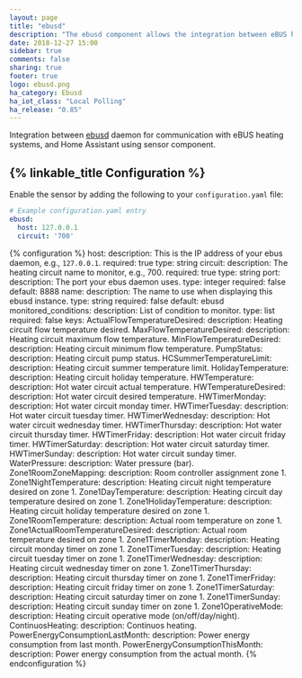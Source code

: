 ```yaml
---
layout: page
title: "ebusd"
description: "The ebusd component allows the integration between eBUS heating system and Home Assistant."
date: 2018-12-27 15:00
sidebar: true
comments: false
sharing: true
footer: true
logo: ebusd.png
ha_category: Ebusd
ha_iot_class: "Local Polling"
ha_release: "0.85"
---
```


Integration between [ebusd](https://github.com/john30/ebusd/) daemon for communication with eBUS heating systems, and Home Assistant using sensor component.

## {% linkable_title Configuration %}

Enable the sensor by adding the following to your `configuration.yaml` file:

```yaml
# Example configuration.yaml entry
ebusd:
  host: 127.0.0.1
  circuit: '700'
```

{% configuration %}
host:
  description: This is the IP address of your ebus daemon, e.g., `127.0.0.1`.
  required: true
  type: string
circuit: 
  description: The heating circuit name to monitor, e.g., 700.
  required: true
  type: string
port:
  description: The port your ebus daemon uses.
  type: integer
  required: false
  default: 8888
name: 
  description: The name to use when displaying this ebusd instance.
  type: string
  required: false
  default: ebusd
monitored_conditions:
  description: List of condition to monitor.
  type: list
  required: false
  keys:
    ActualFlowTemperatureDesired:
      description: Heating circuit flow temperature desired.
    MaxFlowTemperatureDesired:
      description: Heating circuit maximum flow temperature.
    MinFlowTemperatureDesired:
      description: Heating circuit minimum flow temperature.
    PumpStatus:
      description: Heating circuit pump status.
    HCSummerTemperatureLimit:
      description: Heating circuit summer temperature limit.
    HolidayTemperature:
      description: Heating circuit holiday temperature.
    HWTemperature:
      description: Hot water circuit actual temperature.
    HWTemperatureDesired:
      description: Hot water circuit desired temperature.
    HWTimerMonday:
      description: Hot water circuit monday timer.
    HWTimerTuesday:
      description: Hot water circuit tuesday timer.
    HWTimerWednesday:
      description: Hot water circuit wednesday timer.
    HWTimerThursday:
      description: Hot water circuit thursday timer.
    HWTimerFriday:
      description: Hot water circuit friday timer.
    HWTimerSaturday:
      description: Hot water circuit saturday timer.
    HWTimerSunday:
      description: Hot water circuit sunday timer.
    WaterPressure:
      description: Water pressure (bar).
    Zone1RoomZoneMapping:
      description: Room controller assignment zone 1.
    Zone1NightTemperature:
      description: Heating circuit night temperature desired on zone 1.
    Zone1DayTemperature:
      description: Heating circuit day temperature desired on zone 1.
    Zone1HolidayTemperature:
      description: Heating circuit holiday temperature desired on zone 1.
    Zone1RoomTemperature:
      description: Actual room temperature on zone 1.
    Zone1ActualRoomTemperatureDesired:
      description: Actual room temperature desired on zone 1.
    Zone1TimerMonday:
      description: Heating circuit monday timer on zone 1.
    Zone1TimerTuesday:
      description: Heating circuit tuesday timer on zone 1.
    Zone1TimerWednesday:
      description: Heating circuit wednesday timer on zone 1.
    Zone1TimerThursday:
      description: Heating circuit thursday timer on zone 1.
    Zone1TimerFriday:
      description: Heating circuit friday timer on zone 1.
    Zone1TimerSaturday:
      description: Heating circuit saturday timer on zone 1.
    Zone1TimerSunday:
      description: Heating circuit sunday timer on zone 1.
    Zone1OperativeMode:
      description: Heating circuit operative mode (on/off/day/night).
    ContinuosHeating:
      description: Continuos heating.
    PowerEnergyConsumptionLastMonth:
      description: Power energy consumption from last month.
    PowerEnergyConsumptionThisMonth:
      description: Power energy consumption from the actual month.
{% endconfiguration %}

